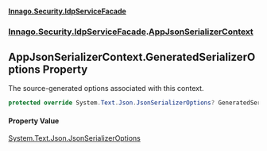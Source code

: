 #### [Innago\.Security\.IdpServiceFacade](../../../../index.md 'index')
### [Innago\.Security\.IdpServiceFacade](../index.md 'Innago\.Security\.IdpServiceFacade').[AppJsonSerializerContext](index.md 'Innago\.Security\.IdpServiceFacade\.AppJsonSerializerContext')

## AppJsonSerializerContext\.GeneratedSerializerOptions Property

The source\-generated options associated with this context\.

```csharp
protected override System.Text.Json.JsonSerializerOptions? GeneratedSerializerOptions { protected get; }
```

#### Property Value
[System\.Text\.Json\.JsonSerializerOptions](https://learn.microsoft.com/en-us/dotnet/api/system.text.json.jsonserializeroptions 'System\.Text\.Json\.JsonSerializerOptions')
